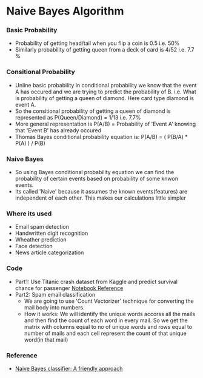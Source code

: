 # Naive Bayes Algorithm

### Basic Probability
* Probability of getting head/tail when you flip a coin is 0.5 i.e. 50%
* Similarly probability of getting queen from a deck of card is 4/52 i.e. 7.7 %

### Consitional Probability
* Unline basic probability in conditional probability we know that the event A has occured and we are trying to predict the probability of B. i.e. What is probability of getting a queen of diamond. Here card type diamond is event A.
* So the consitional probability of getting a queen of diamond is represented as P(Queen/Diamond) = 1/13 i.e. 7.7%
* More general representation is P(A/B) = Probability of 'Event A' knowing that 'Event B' has already occured
* Thomas Bayes conditional probability equation is:
  P(A/B) = ( P(B/A) * P(A) ) / P(B)

### Naive Bayes
* So using Bayes conditional probability equation we can find the probability of certain events based on probability of some knwon events.
* Its called 'Naive' because it assumes the known events(features) are independent of each other. This makes our calculations little simpler

### Where its used
* Email spam detection
* Handwritten digit recognition
* Wheather prediction
* Face detection
* News article categorization

### Code
* Part1: Use Titanic crash dataset from Kaggle and predict survival chance for passenger
  [Notebook Reference](/Naive_Bayes_Part1.ipynb)
* Part2: Spam email classification
  * We are going to use 'Count Vectorizer' technique for converting the mail body into numbers.
  * How it works: We will identify the unique words accorss all the mails and then find the count of each word in every mail. So we get the matrix with columns equal to no of unique words and rows equal to number of mails and each cell represent the count of that unique word(in that mail)

### Reference
* [Naive Bayes classifier: A friendly approach](https://youtu.be/Q8l0Vip5YUw)
